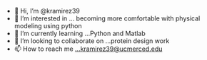 - 👋 Hi, I’m @kramirez39
- 👀 I’m interested in ... becoming more comfortable with physical modeling using python
- 🌱 I’m currently learning ...Python and Matlab
- 💞️ I’m looking to collaborate on ...protein design work
- 📫 How to reach me ...kramirez39@ucmerced.edu

<!---
kramirez39/kramirez39 is a ✨ special ✨ repository because its `README.md` (this file) appears on your GitHub profile.
You can click the Preview link to take a look at your changes.
--->
